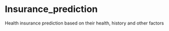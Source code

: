 # Insurance_prediction
Health insurance prediction based on their health, history and other factors
